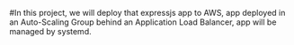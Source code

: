 #In this project, we will deploy that expressjs app to AWS, app deployed in an Auto-Scaling Group behind an Application Load Balancer, app will be managed by systemd.


